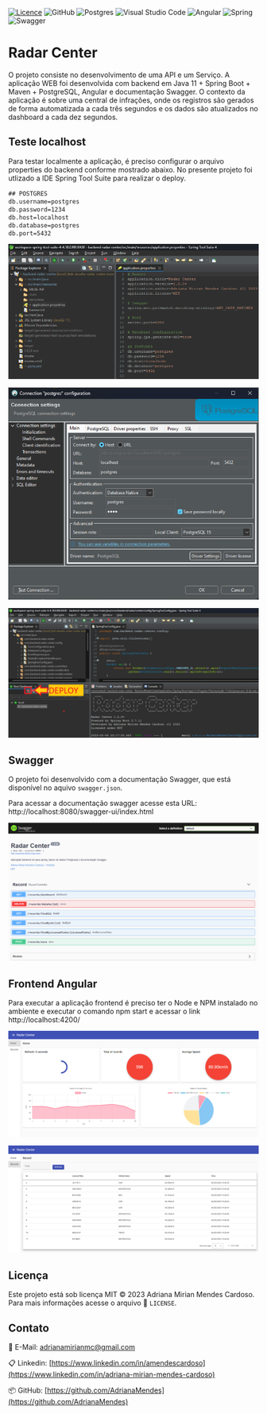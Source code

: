 [![Licence](https://img.shields.io/github/license/AdrianaMendes/bdr-desafio-radar-center?style=for-the-badge)](./LICENSE) ![GitHub](https://img.shields.io/badge/github-%23121011.svg?style=for-the-badge&logo=github&logoColor=white) ![Postgres](https://img.shields.io/badge/postgres-%23316192.svg?style=for-the-badge&logo=postgresql&logoColor=white) ![Visual Studio Code](https://img.shields.io/badge/Visual%20Studio%20Code-0078d7.svg?style=for-the-badge&logo=visual-studio-code&logoColor=white) ![Angular](https://img.shields.io/badge/angular-%23DD0031.svg?style=for-the-badge&logo=angular&logoColor=white) ![Spring](https://img.shields.io/badge/spring-%236DB33F.svg?style=for-the-badge&logo=spring&logoColor=white) ![Swagger](https://img.shields.io/badge/-Swagger-%23Clojure?style=for-the-badge&logo=swagger&logoColor=white)

# Radar Center

O projeto consiste no desenvolvimento de uma API e um Serviço. A aplicação WEB foi desenvolvida com backend em Java 11 + Spring Boot + Maven + PostgreSQL, Angular e documentação Swagger. O contexto da aplicação é sobre uma central de infrações, onde os registros são gerados de forma automatizada a cada três segundos e os dados são atualizados no dashboard a cada dez segundos.

## Teste localhost

Para testar localmente a aplicação, é preciso configurar o arquivo properties do backend conforme mostrado abaixo. No presente projeto foi utlizado a IDE Spring Tool Suite para realizar o deploy.

```
## POSTGRES
db.username=postgres
db.password=1234
db.host=localhost
db.database=postgres
db.port=5432
```

![ApplicationProperties](images/application-properties.png)

![Connection 1](images/connection-1.png)

![Spring Tool Suite](images/sts.png)


## Swagger

O projeto foi desenvolvido com a documentação Swagger, que está disponível no aquivo ```swagger.json```.

Para acessar a documentação swagger acesse esta URL: http://localhost:8080/swagger-ui/index.html

![Swagger](images/swagger-1.png)

## Frontend Angular

Para executar a aplicação frontend é preciso ter o Node e NPM instalado no ambiente e executar o comando npm start e acessar o link http://localhost:4200/

![Frontend 1](images/frontend-1.png)

![Frontend 2](images/frontend-2.png)

## Licença

Este projeto está sob licença MIT © 2023 Adriana Mirian Mendes Cardoso.
Para mais informações acesse o arquivo :scroll: `LICENSE`.

## Contato

:email: E-Mail: ​[adrianamirianmc@gmail.com](adrianamirianmc@gmail.com)

:clipboard: Linkedin: ​[https://www.linkedin.com/in/amendescardoso](https://www.linkedin.com/in/adriana-mirian-mendes-cardoso)

:package: GitHub:  [https://github.com/AdrianaMendes](https://github.com/AdrianaMendes)